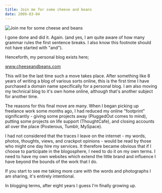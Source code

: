 ```yaml
---
title: Join me for some cheese and beans
date: 2009-03-04
---
```


![Join me for some cheese and beans](https://source.unsplash.com/jpkvklXwt98/1600x900)

I gone done and did it. Again. (and yes, I am quite aware of how many grammar rules the first sentence breaks. I also know this footnote should not have started with "and").

Henceforth, my personal blog exists here;

www.cheeseandbeans.com

This will be the last time such a move takes place. After something like 8 years of writing a blog of various sorts online, this is the first time I have purchased a domain name specifically for a personal blog. I am also moving my technical blog to it's own home online, although that's another subject for another time.

The reasons for this final move are many. When I began picking up freelance work some months ago, I had reduced my online "footprint" significantly - giving some projects away (PluggedOut comes to mind), putting some projects on life support (ThoughtCafe), and closing accounts all over the place (Posterous, Tumblr, MySpace).

I had not considered that the traces I leave on the internet - my words, photos, thoughts, views, and crackpot opinions - would be read by those who might one day hire my services. It therefore became obvious that if I choose to participate in the blogosphere, I need to do it on my own terms. I need to have my own websites which extend the little brand and influence I have beyond the bounds of the work that I do.

If you start to see me taking more care with the words and photographs I am sharing, it's entirely intentional.

In blogging terms, after eight years I guess I'm finally growing up.